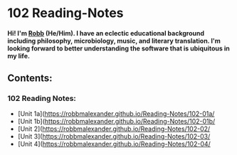 # 102 Reading-Notes

#### Hi! I'm [Robb](https://github.com/RobbMAlexander) (He/Him). I have an eclectic educational background including philosophy, microbiology, music, and literary translation. I'm looking forward to better understanding the software that is ubiquitous in my life.

## Contents:

### 102 Reading Notes:
* [Unit 1a](https://robbmalexander.github.io/Reading-Notes/102-01a/
* [Unit 1b](https://robbmalexander.github.io/Reading-Notes/102-01b/
* [Unit 2](https://robbmalexander.github.io/Reading-Notes/102-02/
* [Unit 3](https://robbmalexander.github.io/Reading-Notes/102-03/
* [Unit 4](https://robbmalexander.github.io/Reading-Notes/102-04/
